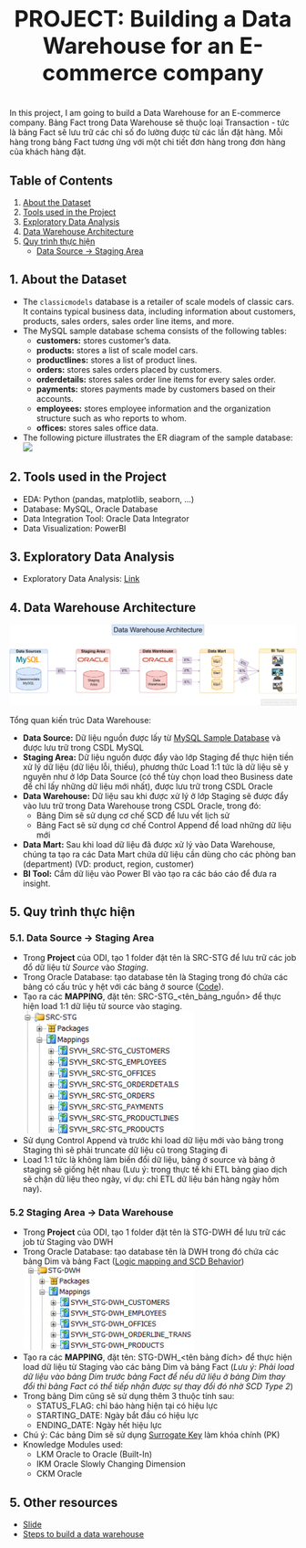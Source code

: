 # <p align="center" style="font-size: 39px;"><strong>PROJECT: Building a Data Warehouse for an E-commerce company</strong></p>

In this project, I am going to build a Data Warehouse for an E-commerce company. Bảng Fact trong Data Warehouse sẽ thuộc loại Transaction - tức là bảng Fact sẽ lưu trữ các chỉ số đo lường được từ các lần đặt hàng. Mỗi hàng trong bảng Fact tương ứng với một chi tiết đơn hàng trong đơn hàng của khách hàng đặt.

## Table of Contents
1. [About the Dataset](#1)
2. [Tools used in the Project](#2)
3. [Exploratory Data Analysis](#3)
4. [Data Warehouse Architecture](#4)
5. [Quy trình thực hiện](#5)
   - [Data Source -> Staging Area](#6)


## 1. About the Dataset <a id="1"></a>
   - The `classicmodels` database is a retailer of scale models of classic cars. It contains typical business data, including information about customers, products, sales orders, sales order line items, and more.
   - The MySQL sample database schema consists of the following tables:
      - **customers:** stores customer’s data.
      - **products:** stores a list of scale model cars.
      - **productlines:** stores a list of product lines.
      - **orders:** stores sales orders placed by customers.
      - **orderdetails:** stores sales order line items for every sales order.
      - **payments:** stores payments made by customers based on their accounts.
      - **employees:** stores employee information and the organization structure such as who reports to whom.
      - **offices:** stores sales office data.
   - The following picture illustrates the ER diagram of the sample database:
      <img src="https://www.mysqltutorial.org/wp-content/uploads/2023/10/mysql-sample-database.png" width="500"/>

## 2. Tools used in the Project <a id="2"></a>
- EDA: Python (pandas, matplotlib, seaborn, ...)
- Database: MySQL, Oracle Database
- Data Integration Tool: Oracle Data Integrator
- Data Visualization: PowerBI

## 3. Exploratory Data Analysis <a id="3"></a>
- Exploratory Data Analysis: [Link](https://github.com/vuhuusy/Data-Warehouse-for-Classicmodels-Database/blob/main/EDA.ipynb)
 

## 4. Data Warehouse Architecture <a id="4"></a>
![Data Warehouse Architecture](https://github.com/vuhuusy/Data-Warehouse-for-Classicmodels-Database/blob/main/data%20warehouse/Data%20Warehouse%20Architecture.png)

Tổng quan kiến trúc Data Warehouse:
- **Data Source:** Dữ liệu nguồn được lấy từ [MySQL Sample Database](https://www.mysqltutorial.org/getting-started-with-mysql/mysql-sample-database/) và được lưu trữ trong CSDL MySQL
- **Staging Area:** Dữ liệu nguồn được đẩy vào lớp Staging để thực hiện tiền xử lý dữ liệu (dữ liệu lỗi, thiếu), phương thức Load 1:1 tức là dữ liệu sẽ y nguyên như ở lớp Data Source (có thể tùy chọn load theo Business date để chỉ lấy những dữ liệu mới nhất), được lưu trữ trong CSDL Oracle
- **Data Warehouse:** Dữ liệu sau khi được xử lý ở lớp Staging sẽ được đẩy vào lưu trữ trong Data Warehouse trong CSDL Oracle, trong đó:
   - Bảng Dim sẽ sử dụng cơ chế SCD để lưu vết lịch sử
   - Bảng Fact sẽ sử dụng cơ chế Control Append để load những dữ liệu mới
- **Data Mart:** Sau khi load dữ liệu đã được xử lý vào Data Warehouse, chúng ta tạo ra các Data Mart chứa dữ liệu cần dùng cho các phòng ban (department) (VD: product, region, customer)
- **BI Tool:** Cắm dữ liệu vào Power BI vào tạo ra các báo cáo để đưa ra insight.

## 5. Quy trình thực hiện <a id="5"></a>
### 5.1. Data Source -> Staging Area <a id="6"></a>
- Trong **Project** của ODI, tạo 1 folder đặt tên là SRC-STG để lưu trữ các job đổ dữ liệu từ *Source* vào *Staging*.
- Trong Oracle Database: tạo database tên là Staging trong đó chứa các bảng có cấu trúc y hệt với các bảng ở source ([Code](https://github.com/vuhuusy/Data-Warehouse-for-Classicmodels-Database/blob/main/staging/create%20table.sql)).
- Tạo ra các **MAPPING**, đặt tên: SRC-STG_<tên_bảng_nguồn> để thực hiện load 1:1 dữ liệu từ source vào staging.
  <img src="https://github.com/vuhuusy/Data-Warehouse-for-Classicmodels-Database/blob/main/image/staging_mapping.png" width="300"/>
- Sử dụng Control Append và trước khi load dữ liệu mới vào bảng trong Staging thì sẽ phải truncate dữ liệu cũ trong Staging đi
- Load 1:1 tức là không làm biến đổi dữ liệu, bảng ở source và bảng ở staging sẽ giống hệt nhau (Lưu ý: trong thực tế khi ETL bảng giao dịch sẽ chặn dữ liệu theo ngày, ví dụ: chỉ ETL dữ liệu bán hàng ngày hôm nay).

### 5.2 Staging Area -> Data Warehouse <a id="7"></a>
- Trong **Project** của ODI, tạo 1 folder đặt tên là STG-DWH để lưu trữ các job từ Staging vào DWH
- Trong Oracle Database: tạo database tên là DWH trong đó chứa các bảng Dim và bảng Fact ([Logic mapping and SCD Behavior](https://docs.google.com/document/d/1aUuI05t6H8JNAP0yxywMeoEULC0fLZ7-QiKZPJ1tfuQ/edit?usp=sharing))
    <img src="https://github.com/vuhuusy/Data-Warehouse-for-Classicmodels-Database/blob/main/image/dwh_mapping.png" width="300"/>
- Tạo ra các **MAPPING**, đặt tên: STG-DWH_<tên bảng đích> để thực hiện load dữ liệu từ Staging vào các bảng Dim và bảng Fact (*Lưu ý: Phải load dữ liệu vào bảng Dim trước bảng Fact để nếu dữ liệu ở bảng Dim thay đổi thì bảng Fact có thể tiếp nhận được sự thay đổi đó nhờ SCD Type 2*)
- Trong bảng Dim cũng sẽ sử dụng thêm 3 thuộc tính sau:
     - STATUS_FLAG: chỉ báo hàng hiện tại có hiệu lực
     - STARTING_DATE: Ngày bắt đầu có hiệu lực
     - ENDING_DATE: Ngày hết hiệu lực
- Chú ý: Các bảng Dim sẽ sử dụng [Surrogate Key](https://www.kimballgroup.com/1998/05/surrogate-keys/) làm khóa chính (PK)
- Knowledge Modules used:
   - LKM Oracle to Oracle (Built-In)
   - IKM Oracle Slowly Changing Dimension
   - CKM Oracle
## 5. Other resources
- [Slide](https://github.com/vuhuusy/Data-Warehouse-for-Classicmodels-Database/tree/main/slide)
- [Steps to build a data warehouse](https://docs.google.com/document/d/1aUuI05t6H8JNAP0yxywMeoEULC0fLZ7-QiKZPJ1tfuQ/edit?usp=sharing)
